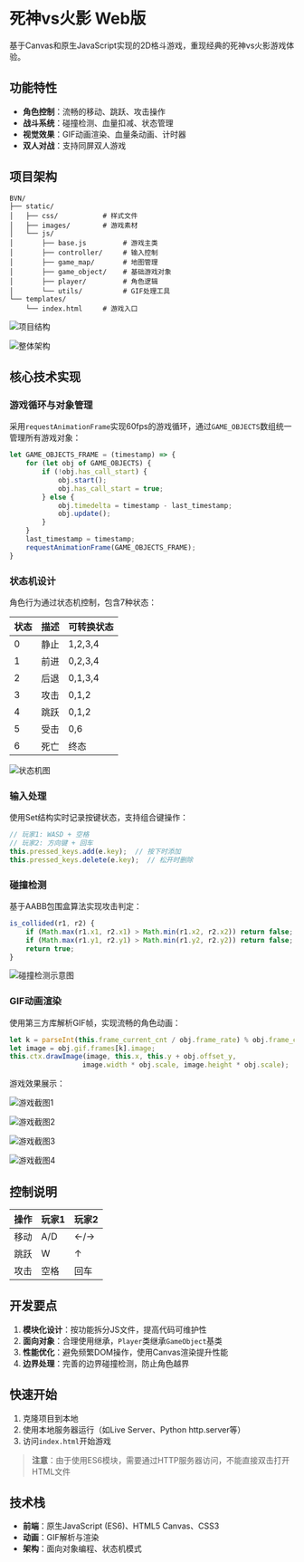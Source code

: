# 死神vs火影 Web版

基于Canvas和原生JavaScript实现的2D格斗游戏，重现经典的死神vs火影游戏体验。

## 功能特性

- **角色控制**：流畅的移动、跳跃、攻击操作
- **战斗系统**：碰撞检测、血量扣减、状态管理
- **视觉效果**：GIF动画渲染、血量条动画、计时器
- **双人对战**：支持同屏双人游戏

## 项目架构

```
BVN/
├── static/
│   ├── css/           # 样式文件
│   ├── images/        # 游戏素材
│   └── js/
│       ├── base.js         # 游戏主类
│       ├── controller/     # 输入控制
│       ├── game_map/       # 地图管理
│       ├── game_object/    # 基础游戏对象
│       ├── player/         # 角色逻辑
│       └── utils/          # GIF处理工具
└── templates/
    └── index.html     # 游戏入口
```

![项目结构](https://raw.githubusercontent.com/cmy-hhxx/cloudpic/main/img/image-20230220114905709.png)

![整体架构](https://raw.githubusercontent.com/cmy-hhxx/cloudpic/main/img/image-20230220114040474.png)

## 核心技术实现

### 游戏循环与对象管理

采用`requestAnimationFrame`实现60fps的游戏循环，通过`GAME_OBJECTS`数组统一管理所有游戏对象：

```javascript
let GAME_OBJECTS_FRAME = (timestamp) => {
    for (let obj of GAME_OBJECTS) {
        if (!obj.has_call_start) {
            obj.start();
            obj.has_call_start = true;
        } else {
            obj.timedelta = timestamp - last_timestamp;
            obj.update();
        }
    }
    last_timestamp = timestamp;
    requestAnimationFrame(GAME_OBJECTS_FRAME);
}
```

### 状态机设计

角色行为通过状态机控制，包含7种状态：

| 状态 | 描述 | 可转换状态 |
|------|------|------------|
| 0 | 静止 | 1,2,3,4 |
| 1 | 前进 | 0,2,3,4 |
| 2 | 后退 | 0,1,3,4 |
| 3 | 攻击 | 0,1,2 |
| 4 | 跳跃 | 0,1,2 |
| 5 | 受击 | 0,6 |
| 6 | 死亡 | 终态 |

![状态机图](https://raw.githubusercontent.com/cmy-hhxx/cloudpic/main/img/image-20230220122043080.png)

### 输入处理

使用Set结构实时记录按键状态，支持组合键操作：

```javascript
// 玩家1: WASD + 空格
// 玩家2: 方向键 + 回车
this.pressed_keys.add(e.key);  // 按下时添加
this.pressed_keys.delete(e.key);  // 松开时删除
```

### 碰撞检测

基于AABB包围盒算法实现攻击判定：

```javascript
is_collided(r1, r2) {
    if (Math.max(r1.x1, r2.x1) > Math.min(r1.x2, r2.x2)) return false;
    if (Math.max(r1.y1, r2.y1) > Math.min(r1.y2, r2.y2)) return false;
    return true;
}
```

![碰撞检测示意图](https://raw.githubusercontent.com/cmy-hhxx/cloudpic/main/img/image-20230220123007438.png)

### GIF动画渲染

使用第三方库解析GIF帧，实现流畅的角色动画：

```javascript
let k = parseInt(this.frame_current_cnt / obj.frame_rate) % obj.frame_cnt;
let image = obj.gif.frames[k].image;
this.ctx.drawImage(image, this.x, this.y + obj.offset_y, 
                  image.width * obj.scale, image.height * obj.scale);
```

游戏效果展示：

![游戏截图1](https://raw.githubusercontent.com/cmy-hhxx/cloudpic/main/img/image-20230220122548595.png)

![游戏截图2](https://raw.githubusercontent.com/cmy-hhxx/cloudpic/main/img/image-20230220122647690.png)

![游戏截图3](https://raw.githubusercontent.com/cmy-hhxx/cloudpic/main/img/image-20230220122701121.png)

![游戏截图4](https://raw.githubusercontent.com/cmy-hhxx/cloudpic/main/img/image-20230220122715964.png)

## 控制说明

| 操作 | 玩家1 | 玩家2 |
|------|-------|-------|
| 移动 | A/D | ←/→ |
| 跳跃 | W | ↑ |
| 攻击 | 空格 | 回车 |

## 开发要点

1. **模块化设计**：按功能拆分JS文件，提高代码可维护性
2. **面向对象**：合理使用继承，`Player`类继承`GameObject`基类
3. **性能优化**：避免频繁DOM操作，使用Canvas渲染提升性能
4. **边界处理**：完善的边界碰撞检测，防止角色越界



## 快速开始

1. 克隆项目到本地
2. 使用本地服务器运行（如Live Server、Python http.server等）
3. 访问`index.html`开始游戏

> **注意**：由于使用ES6模块，需要通过HTTP服务器访问，不能直接双击打开HTML文件

## 技术栈
- **前端**：原生JavaScript (ES6)、HTML5 Canvas、CSS3
- **动画**：GIF解析与渲染
- **架构**：面向对象编程、状态机模式